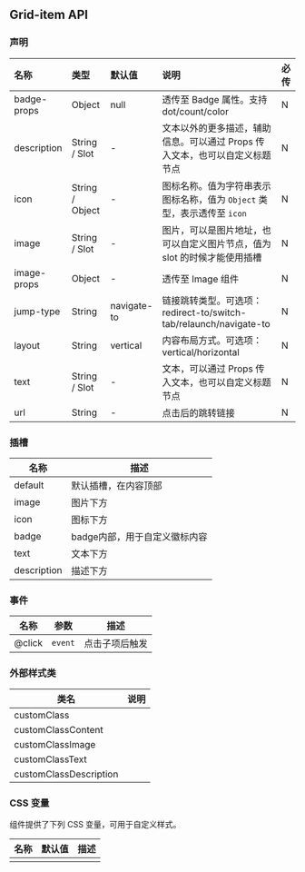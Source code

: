 ## Grid-item API

### 声明

| 名称        | 类型            | 默认值      | 说明                                                         | 必传 |
| :---------- | :-------------- | :---------- | :----------------------------------------------------------- | :--- |
| badge-props | Object          | null        | 透传至 Badge 属性。支持dot/count/color                       | N    |
| description | String / Slot   | -           | 文本以外的更多描述，辅助信息。可以通过 Props 传入文本，也可以自定义标题节点 | N    |
| icon        | String / Object | -           | 图标名称。值为字符串表示图标名称，值为 `Object` 类型，表示透传至 `icon` | N    |
| image       | String / Slot   | -           | 图片，可以是图片地址，也可以自定义图片节点，值为 slot 的时候才能使用插槽 | N    |
| image-props | Object          | -           | 透传至 Image 组件                                            | N    |
| jump-type   | String          | navigate-to | 链接跳转类型。可选项：redirect-to/switch-tab/relaunch/navigate-to | N    |
| layout      | String          | vertical    | 内容布局方式。可选项：vertical/horizontal                    | N    |
| text        | String / Slot   | -           | 文本，可以通过 Props 传入文本，也可以自定义标题节点          | N    |
| url         | String          | -           | 点击后的跳转链接                                             | N    |

### 插槽

| 名称        | 描述                          |
| ----------- | ----------------------------- |
| default     | 默认插槽，在内容顶部          |
| image       | 图片下方                      |
| icon        | 图标下方                      |
| badge       | badge内部，用于自定义徽标内容 |
| text        | 文本下方                      |
| description | 描述下方                      |

### 事件

| 名称   | 参数    | 描述           |
| ------ | ------- | -------------- |
| @click | `event` | 点击子项后触发 |

### 外部样式类

| 类名                   | 说明 |
| ---------------------- | ---- |
| customClass            |      |
| customClassContent     |      |
| customClassImage       |      |
| customClassText        |      |
| customClassDescription |      |

### CSS 变量

组件提供了下列 CSS 变量，可用于自定义样式。

| 名称 | 默认值 | 描述 |
| ---- | ------ | ---- |
|      |        |      |